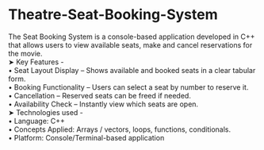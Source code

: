 # Theatre-Seat-Booking-System
The Seat Booking System is a console-based application developed in C++ that allows users to view available seats, make and cancel reservations for the movie. <br>
➤ Key Features -<br>
• Seat Layout Display – Shows available and booked seats in a clear tabular form.<br>
• Booking Functionality – Users can select a seat by number to reserve it.<br>
• Cancellation – Reserved seats can be freed if needed.<br>
• Availability Check – Instantly view which seats are open.<br>
➤ Technologies used -<br>
• Language: C++<br>
• Concepts Applied: Arrays / vectors, loops, functions, conditionals.<br> 
• Platform: Console/Terminal-based application<br>

